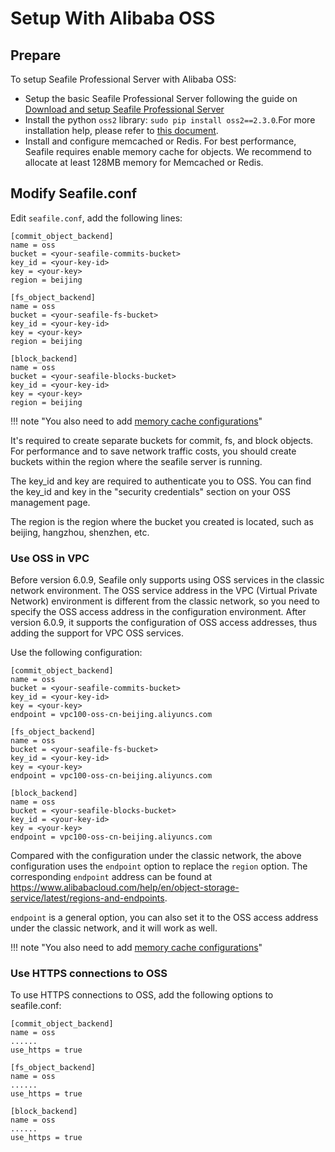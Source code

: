 # Setup With Alibaba OSS

## Prepare

To setup Seafile Professional Server with Alibaba OSS:

* Setup the basic Seafile Professional Server following the guide on [Download and setup Seafile Professional Server](../setup_binary/installation_pro.md)
* Install the python `oss2` library: `sudo pip install oss2==2.3.0`.For more installation help, please refer to [this document](https://www.alibabacloud.com/help/en/object-storage-service/latest/python-preface).
* Install and configure memcached or Redis. For best performance, Seafile requires enable memory cache for objects. We recommend to allocate at least 128MB memory for Memcached or Redis.

## Modify Seafile.conf

Edit `seafile.conf`, add the following lines:
```
[commit_object_backend]
name = oss
bucket = <your-seafile-commits-bucket>
key_id = <your-key-id>
key = <your-key>
region = beijing

[fs_object_backend]
name = oss
bucket = <your-seafile-fs-bucket>
key_id = <your-key-id>
key = <your-key>
region = beijing

[block_backend]
name = oss
bucket = <your-seafile-blocks-bucket>
key_id = <your-key-id>
key = <your-key>
region = beijing
```

!!! note "You also need to add [memory cache configurations](../config/seafile-conf.md#cache-pro-edition-only)"

It's required to create separate buckets for commit, fs, and block objects. For performance and to save network traffic costs, you should create buckets within the region where the seafile server is running.

The key_id and key are required to authenticate you to OSS. You can find the key_id and key in the "security credentials" section on your OSS management page.

The region is the region where the bucket you created is located, such as beijing, hangzhou, shenzhen, etc.

### Use OSS in VPC

Before version 6.0.9, Seafile only supports using OSS services in the classic network environment. The OSS service address in the VPC (Virtual Private Network) environment is different from the classic network, so you need to specify the OSS access address in the configuration environment. After version 6.0.9, it supports the configuration of OSS access addresses, thus adding the support for VPC OSS services.

Use the following configuration:

```
[commit_object_backend]
name = oss
bucket = <your-seafile-commits-bucket>
key_id = <your-key-id>
key = <your-key>
endpoint = vpc100-oss-cn-beijing.aliyuncs.com

[fs_object_backend]
name = oss
bucket = <your-seafile-fs-bucket>
key_id = <your-key-id>
key = <your-key>
endpoint = vpc100-oss-cn-beijing.aliyuncs.com

[block_backend]
name = oss
bucket = <your-seafile-blocks-bucket>
key_id = <your-key-id>
key = <your-key>
endpoint = vpc100-oss-cn-beijing.aliyuncs.com

```

Compared with the configuration under the classic network, the above configuration uses the `endpoint` option to replace the `region` option. The corresponding `endpoint` address can be found at <https://www.alibabacloud.com/help/en/object-storage-service/latest/regions-and-endpoints>.

`endpoint` is a general option, you can also set it to the OSS access address under the classic network, and it will work as well.

!!! note "You also need to add [memory cache configurations](../config/seafile-conf.md#cache-pro-edition-only)"

### Use HTTPS connections to OSS

To use HTTPS connections to OSS, add the following options to seafile.conf:

```
[commit_object_backend]
name = oss
......
use_https = true

[fs_object_backend]
name = oss
......
use_https = true

[block_backend]
name = oss
......
use_https = true
```
